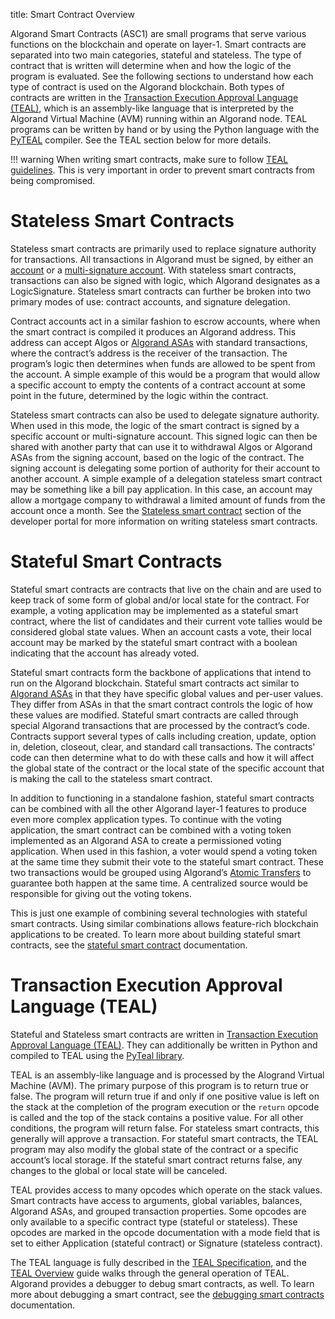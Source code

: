 title: Smart Contract Overview

Algorand Smart Contracts (ASC1) are small programs that serve various functions on the blockchain and operate on layer-1. Smart contracts are separated into two main categories, stateful and stateless. The type of contract that is written will determine when and how the logic of the program is evaluated. See the following sections to understand how each type of contract is used on the Algorand blockchain. Both types of contracts are written in the [Transaction Execution Approval Language (TEAL)](teal/index.md), which is an assembly-like language that is interpreted by the Algorand Virtual Machine (AVM) running within an Algorand node. TEAL programs can be written by hand or by using the Python language with the [PyTEAL](teal/pyteal.md) compiler. See the TEAL section below for more details.

!!! warning
    When writing smart contracts, make sure to follow [TEAL guidelines](../../reference/teal/guidelines.md). This is very important in order to prevent smart contracts from being compromised.

# Stateless Smart Contracts
Stateless smart contracts are primarily used to replace signature authority for transactions. All transactions in Algorand must be signed, by either an [account](../accounts/index.md) or a [multi-signature account](../accounts/create/#multisignature). With stateless smart contracts, transactions can also be signed with logic, which Algorand designates as a LogicSignature. Stateless smart contracts can further be broken into two primary modes of use: contract accounts, and signature delegation.

Contract accounts act in a similar fashion to escrow accounts, where when the smart contract is compiled it produces an Algorand address. This address can accept Algos or [Algorand ASAs](../asa.md) with standard transactions, where the contract’s address is the receiver of the transaction. The program’s logic then determines when funds are allowed to be spent from the account. A simple example of this would be a program that would allow a specific account to empty the contents of a contract account at some point in the future, determined by the logic within the contract.

Stateless smart contracts can also be used to delegate signature authority. When used in this mode, the logic of the smart contract is signed by a specific account or multi-signature account. This signed logic can then be shared with another party that can use it to withdrawal Algos or Algorand ASAs from the signing account, based on the logic of the contract. The signing account is delegating some portion of authority for their account to another account. A simple example of a delegation stateless smart contract may be something like a bill pay application. In this case, an account may allow a mortgage company to withdrawal a limited amount of funds from the account once a month.  See the [Stateless smart contract](stateless/index.md) section of the developer portal for more information on writing stateless smart contracts.

# Stateful Smart Contracts
Stateful smart contracts are contracts that live on the chain and are used to keep track of some form of global and/or local state for the contract. For example, a voting application may be implemented as a stateful smart contract, where the list of candidates and their current vote tallies would be considered global state values. When an account casts a vote, their local account may be marked by the stateful smart contract with a boolean indicating that the account has already voted.

Stateful smart contracts form the backbone of applications that intend to run on the Algorand blockchain. Stateful smart contracts act similar to [Algorand ASAs](../asa.md) in that they have specific global values and per-user values. They differ from ASAs in that the smart contract controls the logic of how these values are modified. Stateful smart contracts are called through special Algorand transactions that are processed by the contract’s code. Contracts support several types of calls including creation, update, option in, deletion, closeout, clear, and standard call transactions. The contracts' code can then determine what to do with these calls and how it will affect the global state of the contract or the local state of the specific account that is making the call to the stateless smart contract.

In addition to functioning in a standalone fashion, stateful smart contracts can be combined with all the other Algorand layer-1 features to produce even more complex application types. To continue with the voting application, the smart contract can be combined with a voting token implemented as an Algorand ASA to create a permissioned voting application. When used in this fashion, a voter would spend a voting token at the same time they submit their vote to the stateful smart contract. These two transactions would be grouped using Algorand’s [Atomic Transfers](../atomic_transfers.md) to guarantee both happen at the same time. A centralized source would be responsible for giving out the voting tokens.

This is just one example of combining several technologies with stateful smart contracts. Using similar combinations allows feature-rich blockchain applications to be created. To learn more about building stateful smart contracts, see the [stateful smart contract](stateful/index.md) documentation.

# Transaction Execution Approval Language (TEAL)
Stateful and Stateless smart contracts are written in [Transaction Execution Approval Language (TEAL)](teal/index.md). They can additionally be written in Python and compiled to TEAL using the [PyTeal library](teal/pyteal.md).

TEAL is an assembly-like language and is processed by the Alogrand Virtual Machine (AVM). The primary purpose of this program is to return true or false. The program will return true if and only if one positive value is left on the stack at the completion of the program execution or the `return` opcode is called and the top of the stack contains a positive value. For all other conditions, the program will return false. For stateless smart contracts, this generally will approve a transaction. For stateful smart contracts, the TEAL program may also modify the global state of the contract or a specific account’s local storage. If the stateful smart contract returns false, any changes to the global or local state will be canceled.

TEAL provides access to many opcodes which operate on the stack values. Smart contracts have access to arguments, global variables, balances, Algorand ASAs, and grouped transaction properties. Some opcodes are only available to a specific contract type (stateful or stateless). These opcodes are marked in the opcode documentation with a mode field that is set to either Application (stateful contract) or Signature (stateless contract).

The TEAL language is fully described in the [TEAL Specification](../../reference/teal/specification.md), and the [TEAL Overview](teal/index.md) guide walks through the general operation of TEAL. Algorand provides a debugger to debug smart contracts, as well. To learn more about debugging a smart contract, see the [debugging smart contracts](debugging.md) documentation.
 


